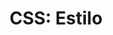 ---
title: 'CSS: Estilo'
technology: 'CSS'
description: 'lorem'
pubDate: 'Jul 18 2024'
heroImage: '/css-html.jpg'
---